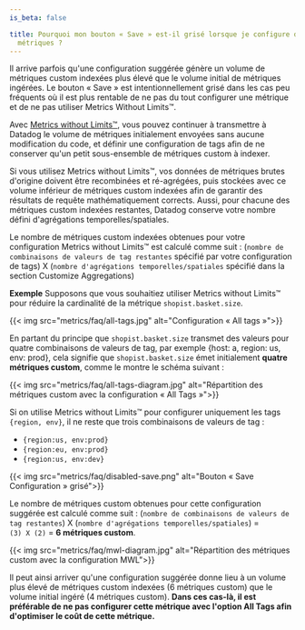 ```yaml
---
is_beta: false

title: Pourquoi mon bouton « Save » est-il grisé lorsque je configure des tags de
  métriques ?
---
```

Il arrive parfois qu'une configuration suggérée génère un volume de métriques custom indexées plus élevé que le volume initial de métriques ingérées. Le bouton « Save » est intentionnellement grisé dans les cas peu fréquents où il est plus rentable de ne pas du tout configurer une métrique et de ne pas utiliser Metrics Without Limits™.

Avec [Metrics without Limits™][1], vous pouvez continuer à transmettre à Datadog le volume de métriques initialement envoyées sans aucune modification du code, et définir une configuration de tags afin de ne conserver qu'un petit sous-ensemble de métriques custom à indexer.

Si vous utilisez Metrics without Limits™, vos données de métriques brutes d'origine doivent être recombinées et ré-agrégées, puis stockées avec ce volume inférieur de métriques custom indexées afin de garantir des résultats de requête mathématiquement corrects. Aussi, pour chacune des métriques custom indexées restantes, Datadog conserve votre nombre défini d'agrégations temporelles/spatiales.

Le nombre de métriques custom indexées obtenues pour votre configuration Metrics without Limits™ est calculé comme suit : (`nombre de combinaisons de valeurs de tag restantes` spécifié par votre configuration de tags) X (`nombre d'agrégations temporelles/spatiales` spécifié dans la section Customize Aggregations)

**Exemple**
Supposons que vous souhaitiez utiliser Metrics without Limits™ pour réduire la cardinalité de la métrique `shopist.basket.size`.

{{< img src="metrics/faq/all-tags.jpg" alt="Configuration « All tags »">}}

En partant du principe que `shopist.basket.size` transmet des valeurs pour quatre combinaisons de valeurs de tag, par exemple {host: a, region: us, env: prod}, cela signifie que `shopist.basket.size` émet initialement **quatre métriques custom**, comme le montre le schéma suivant :

{{< img src="metrics/faq/all-tags-diagram.jpg" alt="Répartition des métriques custom avec la configuration « All Tags »">}}

Si on utilise Metrics without Limits™ pour configurer uniquement les tags `{region, env}`, il ne reste que trois combinaisons de valeurs de tag :
* `{region:us, env:prod}`
* `{region:eu, env:prod}`
* `{region:us, env:dev}`

{{< img src="metrics/faq/disabled-save.png" alt="Bouton « Save Configuration » grisé">}}

Le nombre de métriques custom obtenues pour cette configuration suggérée est calculé comme suit : (`nombre de combinaisons de valeurs de tag restantes`) X (`nombre d'agrégations temporelles/spatiales`) = `(3) X (2)` = **6 métriques custom**.

{{< img src="metrics/faq/mwl-diagram.jpg" alt="Répartition des métriques custom avec la configuration MWL">}}

Il peut ainsi arriver qu'une configuration suggérée donne lieu à un volume plus élevé de métriques custom indexées (6 métriques custom) que le volume initial ingéré (4 métriques custom). **Dans ces cas-là, il est préférable de ne pas configurer cette métrique avec l'option All Tags afin d'optimiser le coût de cette métrique.**

[1]: /fr/metrics/metrics-without-limits/
